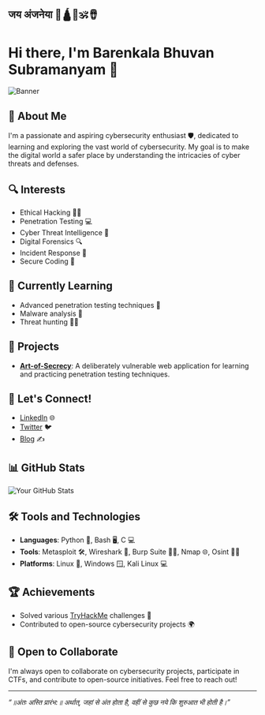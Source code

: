 ## जय अंजनेया 🚩🛕🐚🕉️🪘

# Hi there, I'm Barenkala Bhuvan Subramanyam 👋

![Banner](https://drive.google.com/file/d/1GFY1zuhDcNFuMko_cYXZj1O0MwxY26Xq/view?usp=sharing)

## 🚀 About Me
I'm a passionate and aspiring cybersecurity enthusiast 🛡️, dedicated to learning and exploring the vast world of cybersecurity. My goal is to make the digital world a safer place by understanding the intricacies of cyber threats and defenses.

## 🔍 Interests
- Ethical Hacking 🕵️‍♂️
- Penetration Testing 💻
- Cyber Threat Intelligence 🧠
- Digital Forensics 🔍
- Incident Response 🚨
- Secure Coding 🔐

## 🌱 Currently Learning
- Advanced penetration testing techniques 🚀
- Malware analysis 🐍
- Threat hunting 🕵️‍♀️

## 💼 Projects
- **[Art-of-Secrecy](https://art-of-secrecy.vercel.app/)**: A deliberately vulnerable web application for learning and practicing penetration testing techniques.
<!--- **[CTF Challenges](https://github.com/yourusername/ctf-challenges)**: Collection of Capture The Flag challenges I've solved and created.
- **[Malware Analysis Lab](https://github.com/yourusername/malware-analysis-lab)**: A lab environment for analyzing and reverse engineering malware samples.--->

## 💬 Let's Connect!
- [LinkedIn](https://www.linkedin.com/in/bhuvan-subramanyam-barenkala-406147255/) 🌐
- [Twitter](https://x.com/Seetheya5kiddio?t=rAFI-Zd4mThbdFPFokSYQA&s=09) 🐦
- [Blog](https://yourblog.com) ✍️

## 📊 GitHub Stats
![Your GitHub Stats](https://github-readme-stats.vercel.app/api?username=yourusername&show_icons=true&theme=radical)

## 🛠️ Tools and Technologies
- **Languages**: Python 🐍, Bash 🖥️, C 💻
- **Tools**: Metasploit 🛠️, Wireshark 🦈, Burp Suite 🕵️‍♂️, Nmap 🌐, Osint 🕵️‍♂️
- **Platforms**: Linux 🐧, Windows 🪟, Kali Linux 💻

## 🏆 Achievements
- Solved various [TryHackMe](https://tryhackme.com/p/cyberkalki) challenges 🥇
- Contributed to open-source cybersecurity projects 🌍

## 🤝 Open to Collaborate
I'm always open to collaborate on cybersecurity projects, participate in CTFs, and contribute to open-source initiatives. Feel free to reach out!

---

*“॥अंतः अस्ति प्रारंभ:॥ 
अर्थात्, जहां से अंत होता है, वहीं से कुछ नये कि शुरुआत भी होती है।”*
